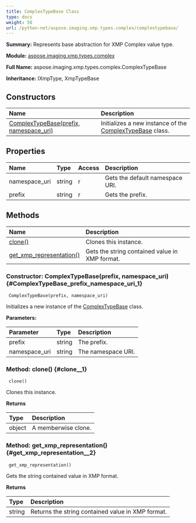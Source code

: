 ```yaml
---
title: ComplexTypeBase Class
type: docs
weight: 50
url: /python-net/aspose.imaging.xmp.types.complex/complextypebase/
---
```


**Summary:** Represents base abstraction for XMP Complex value type.

**Module:** [aspose.imaging.xmp.types.complex](/imaging/python-net/aspose.imaging.xmp.types.complex/)

**Full Name:** aspose.imaging.xmp.types.complex.ComplexTypeBase

**Inheritance:** IXmpType, XmpTypeBase

## **Constructors**
| **Name** | **Description** |
| :- | :- |
| [ComplexTypeBase(prefix, namespace_uri)](#ComplexTypeBase_prefix_namespace_uri_1) | Initializes a new instance of the [ComplexTypeBase](/imaging/python-net/aspose.imaging.xmp.types.complex/complextypebase/) class. |
## **Properties**
| **Name** | **Type** | **Access** | **Description** |
| :- | :- | :- | :- |
| namespace_uri | string | r | Gets the default namespace URI. |
| prefix | string | r | Gets the prefix. |
## **Methods**
| **Name** | **Description** |
| :- | :- |
| [clone()](#clone__1) | Clones this instance. |
| [get_xmp_representation()](#get_xmp_representation__2) | Gets the string contained value in XMP format. |


### Constructor: ComplexTypeBase(prefix, namespace_uri) {#ComplexTypeBase_prefix_namespace_uri_1}


```
 ComplexTypeBase(prefix, namespace_uri) 
```

Initializes a new instance of the [ComplexTypeBase](/imaging/python-net/aspose.imaging.xmp.types.complex/complextypebase/) class.

**Parameters:**

| Parameter | Type | Description |
| :- | :- | :- |
| prefix | string | The prefix. |
| namespace_uri | string | The namespace URI. |

### Method: clone() {#clone__1}


```
 clone() 
```

Clones this instance.

**Returns**

| Type | Description |
| :- | :- |
| object | A memberwise clone. |


### Method: get_xmp_representation() {#get_xmp_representation__2}


```
 get_xmp_representation() 
```

Gets the string contained value in XMP format.

**Returns**

| Type | Description |
| :- | :- |
| string | Returns the string contained value in XMP format. |


